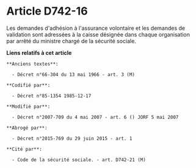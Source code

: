 # Article D742-16

Les demandes d'adhésion à l'assurance volontaire et les demandes de validation sont adressées à la caisse désignée dans
chaque organisation par arrêté du ministre chargé de la sécurité sociale.

**Liens relatifs à cet article**

	**Anciens textes**:

	  - Décret n°66-304 du 13 mai 1966 - art. 3 (M)

	**Codifié par**:

	  - Décret n°85-1354 1985-12-17

	**Modifié par**:

	  - Décret n°2007-709 du 4 mai 2007 - art. 6 () JORF 5 mai 2007

	**Abrogé par**:

	  - Décret n°2015-769 du 29 juin 2015 - art. 1

	**Cité par**:

	  - Code de la sécurité sociale. - art. D742-21 (M)
